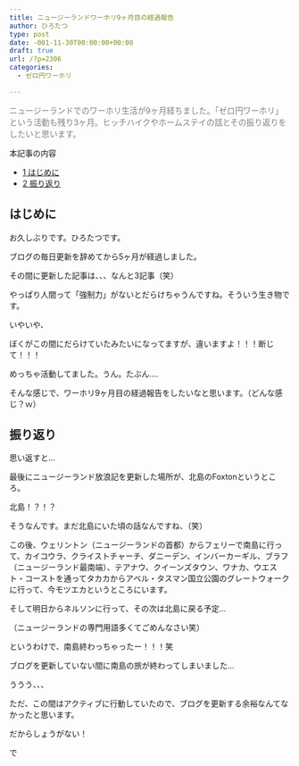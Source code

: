 ```yaml
---
title: ニュージーランドワーホリ9ヶ月目の経過報告
author: ひろたつ
type: post
date: -001-11-30T00:00:00+00:00
draft: true
url: /?p=2306
categories:
  - ゼロ円ワーホリ

---
```

<span style="color: gray; font-size: .9rem;">ニュージーランドでのワーホリ生活が9ヶ月経ちました。「ゼロ円ワーホリ」という活動も残り3ヶ月。ヒッチハイクやホームステイの話とその振り返りをしたいと思います。</span>

<div id="toc_container" class="toc_transparent no_bullets">
  <p class="toc_title">
    本記事の内容
  </p>

  <ul class="toc_list">
    <li>
      <a href="#i"><span class="toc_number toc_depth_1">1</span> はじめに</a>
    </li>
    <li>
      <a href="#i-2"><span class="toc_number toc_depth_1">2</span> 振り返り</a>
    </li>
  </ul>
</div>

## <span id="i">はじめに</span>

お久しぶりです。ひろたつです。

ブログの毎日更新を辞めてから5ヶ月が経過しました。

その間に更新した記事は、、、なんと3記事（笑）

やっぱり人間って「強制力」がないとだらけちゃうんですね。そういう生き物です。

いやいや、

ぼくがこの間にだらけていたみたいになってますが、違いますよ！！！断じて！！！

めっちゃ活動してました。うん。たぶん&#8230;.

そんな感じで、ワーホリ9ヶ月目の経過報告をしたいなと思います。（どんな感じ？ｗ）

## <span id="i-2">振り返り</span>

思い返すと&#8230;

最後にニュージーランド放浪記を更新した場所が、北島のFoxtonというところ。

北島！？！？

そうなんです。まだ北島にいた頃の話なんですね、（笑）

この後、ウェリントン（ニュージーランドの首都）からフェリーで南島に行って、カイコウラ、クライストチャーチ、ダニーデン、インバーカーギル、ブラフ（ニュージーランド最南端）、テアナウ、クイーンズタウン、ワナカ、ウエスト・コーストを通ってタカカからアベル・タスマン国立公園のグレートウォークに行って、今モツエカというところにいます。

そして明日からネルソンに行って、その次は北島に戻る予定&#8230;

（ニュージーランドの専門用語多くてごめんなさい笑）

というわけで、南島終わっちゃったー！！！笑

ブログを更新していない間に南島の旅が終わってしまいました&#8230;

ううう、、、

ただ、この間はアクティブに行動していたので、ブログを更新する余裕なんてなかったと思います。

だからしょうがない！

で
